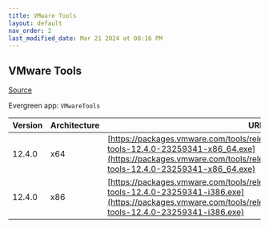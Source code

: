 ```yaml
---
title: VMware Tools
layout: default
nav_order: 2
last_modified_date: Mar 21 2024 at 08:16 PM
---
```


## VMware Tools

[Source](https://docs.vmware.com/en/VMware-Tools/index.html)

Evergreen app: `VMwareTools`

| Version | Architecture | URI                                                                                                                                                                                                            |
| ------- | ------------ | -------------------------------------------------------------------------------------------------------------------------------------------------------------------------------------------------------------- |
| 12.4.0  | x64          | [https://packages.vmware.com/tools/releases/12.4.0/windows/x64/VMware-tools-12.4.0-23259341-x86_64.exe](https://packages.vmware.com/tools/releases/12.4.0/windows/x64/VMware-tools-12.4.0-23259341-x86_64.exe) |
| 12.4.0  | x86          | [https://packages.vmware.com/tools/releases/12.4.0/windows/x86/VMware-tools-12.4.0-23259341-i386.exe](https://packages.vmware.com/tools/releases/12.4.0/windows/x86/VMware-tools-12.4.0-23259341-i386.exe)     |

